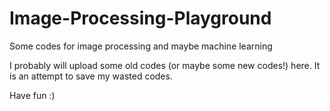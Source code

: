 # Image-Processing-Playground

Some codes for image processing and maybe machine learning

I probably will upload some old codes (or maybe some new codes!) here. 
It is an attempt to save my wasted codes.

Have fun :)
